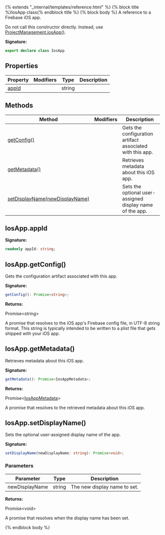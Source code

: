 {% extends "_internal/templates/reference.html" %}
{% block title %}IosApp class{% endblock title %}
{% block body %}
A reference to a Firebase iOS app.

Do not call this constructor directly. Instead, use [ProjectManagement.iosApp()](./firebase-admin.project-management.projectmanagement.md#projectmanagementiosapp)<!-- -->.

<b>Signature:</b>

```typescript
export declare class IosApp 
```

## Properties

|  Property | Modifiers | Type | Description |
|  --- | --- | --- | --- |
|  [appId](./firebase-admin.project-management.iosapp.md#iosappappid) |  | string |  |

## Methods

|  Method | Modifiers | Description |
|  --- | --- | --- |
|  [getConfig()](./firebase-admin.project-management.iosapp.md#iosappgetconfig) |  | Gets the configuration artifact associated with this app. |
|  [getMetadata()](./firebase-admin.project-management.iosapp.md#iosappgetmetadata) |  | Retrieves metadata about this iOS app. |
|  [setDisplayName(newDisplayName)](./firebase-admin.project-management.iosapp.md#iosappsetdisplayname) |  | Sets the optional user-assigned display name of the app. |

## IosApp.appId

<b>Signature:</b>

```typescript
readonly appId: string;
```

## IosApp.getConfig()

Gets the configuration artifact associated with this app.

<b>Signature:</b>

```typescript
getConfig(): Promise<string>;
```
<b>Returns:</b>

Promise&lt;string&gt;

A promise that resolves to the iOS app's Firebase config file, in UTF-8 string format. This string is typically intended to be written to a plist file that gets shipped with your iOS app.

## IosApp.getMetadata()

Retrieves metadata about this iOS app.

<b>Signature:</b>

```typescript
getMetadata(): Promise<IosAppMetadata>;
```
<b>Returns:</b>

Promise&lt;[IosAppMetadata](./firebase-admin.project-management.iosappmetadata.md#iosappmetadata_interface)<!-- -->&gt;

A promise that resolves to the retrieved metadata about this iOS app.

## IosApp.setDisplayName()

Sets the optional user-assigned display name of the app.

<b>Signature:</b>

```typescript
setDisplayName(newDisplayName: string): Promise<void>;
```

### Parameters

|  Parameter | Type | Description |
|  --- | --- | --- |
|  newDisplayName | string | The new display name to set. |

<b>Returns:</b>

Promise&lt;void&gt;

A promise that resolves when the display name has been set.

{% endblock body %}
